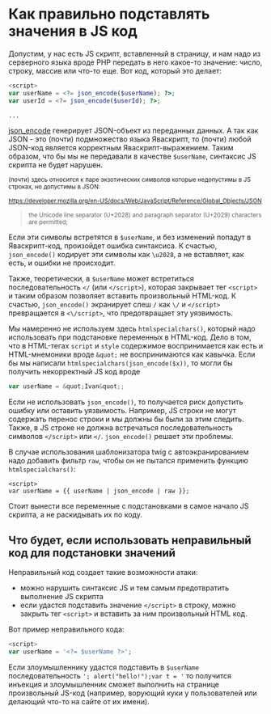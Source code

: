 # Как правильно подставлять значения в JS код

Допустим, у нас есть JS скрипт, вставленный в страницу, и нам надо из серверного языка вроде PHP передать в него какое-то значение: число, строку, массив или что-то еще. Вот код, который это делает: 

```php
<script>
var userName = <?= json_encode($userName); ?>;
var userId = <?= json_encode($userId); ?>;

...
```

[json_encode](http://php.net/manual/ru/function.json-encode.php) генерирует JSON-объект из переданных данных. А так как JSON - это (почти) подмножество языка Яваскрипт, то (почти) любой JSON-код является корректным Яваскрипт-выражением. Таким образом, что бы мы не передавали в качестве `$userName`, синтаксис JS скрипта не будет нарушен.

<small>(почти) здесь относится к паре экзотических символов которые недопустимы в JS строках, но допустимы в JSON:</small>

<small>https://developer.mozilla.org/en-US/docs/Web/JavaScript/Reference/Global_Objects/JSON</small>

> <small> the Unicode line separator (U+2028) and paragraph separator (U+2029) characters are permitted;</small>

</small>Если эти символы встретятся в `$userName`, и без изменений попадут в Яваскрипт-код, произойдет ошибка синтаксиса. К счастью, `json_encode()` кодирует эти символы как `\u2028`, а не вставляет, как есть, и ошибки не происходит.</small>

Также, теоретически, в `$userName` может встретиться последовательность `</` (или `</script>`), которая закрывает тег `<script>` и таким образом позволяет вставить произвольный HTML-код. К счастью, `json_encode()` экранирует слеш `/` как `\/` и `</script>` превращается в `<\/script>`, что предотвращает эту уязвимость. 

Мы намеренно не используем здесь `htmlspecialchars()`, который надо использовать при подстановке переменных в HTML-код. Дело в том, что в HTML-тегах `script` и `style` содержимое воспринимается как есть и HTML-мнемоники вроде `&quot;` не воспринимаются как кавычка. Если бы мы написали `htmlspecialchars(json_encode($x))`, то могли бы получить некорректный JS код вроде 

```js
var userName = &quot;Ivan&quot;;
```

Если не использовать `json_encode()`, то получается риск допустить ошибку или оставить уязвимость. Например, JS строки не могут содержать перенос строки и мы должны бы были за этим следить. Также, в JS строке не должна встречаться последовательность символов `</script>` или `</`. `json_encode()` решает эти проблемы.

В случае использования шаблонизатора twig с автоэкранированием надо добавить фильтр `raw`, чтобы он не пытался применить функцию `htmlspecialchars()`:

```twig
<script>
var userName = {{ userName | json_encode | raw }};
```

Стоит вынести все переменные с подстановками в самое начало JS скрипта, а не раскидывать их по коду.

## Что будет, если использовать неправильный код для подстановки значений

Неправильный код создает такие возможности атаки: 

- можно нарушить синтаксис JS и тем самым предотвратить выполнение JS скрипта
- если удастся подставить значение `</script>` в строку, можно закрыть тег `<script>` и вставить за ним произвольный HTML код. 

Вот пример неправильного кода: 

```php
<script>
var userName = '<?= $userName ?>';
```
Если злоумышленнику удастся подставить в `$userName` последовательность `'; alert("hello!");var t = '` то получится инъекция и злоумышленник сможет выполнить на странице произвольный JS-код (например, ворующий куки у пользователей или делающий что-то на сайте от их имени).
